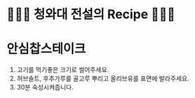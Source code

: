 # 👨🏻‍🍳 청와대 전설의 Recipe 👩🏻‍🍳

# 안심찹스테이크

1. 고기를 먹기좋은 크기로 썰어주세요.	
2. 허브솔트, 후추가루를 골고루 뿌리고 올리브유를 표면에 발라주세요.
3. 30분 숙성시켜줍니다.
